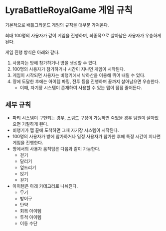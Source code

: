 # LyraBattleRoyalGame 게임 규칙

기본적으로 배틀그라운드 게임의 규칙을 대부분 가져온다.

최대 100명의 사용자가 같이 게임을 진행하며, 최종적으로 살아남은 사용자가 우승하게 된다.

게임 진행 방식은 아래와 같다.  
1. 사용자는 방에 참가하거나 방을 생성할 수 있다.
2. 100명의 사용자가 참가하거나 시간이 지나면 게임이 시작된다.
3. 게임이 시작되면 사용자는 비행기에서 낙하산을 이용해 뛰어 내릴 수 있다.
4. 땅에 도달한 후에는 아이템 파밍, 전투 등을 진행하며 끝까지 살아남으면 우승한다.
    - 이때, 자기장 시스템이 존재하여 사용할 수 있는 맵이 점점 줄어든다.

## 세부 규칙

- 파티 시스템이 구현되는 경우, 스쿼드 구성이 가능하면 죽었을 경우 팀원이 살아있으면 기절하게 된다.
- 비행기가 맵 끝에 도착하면 그때 자기장 시스템이 시작된다.
- 100명의 사용자가 방에 참가하거나 일정 사용자가 참가한 후에 특정 시간이 지나면 게임을 진행한다.
- 땅에서의 사용자 움직임은 다음과 같이 가능한다.
    -  걷기
    -  달리기
    -  엎드리기
    -  앉기
    -  걷기
- 아이템은 아래 카테고리로 나눠진다.
    - 무기
    - 방어구
    - 탄약
    - 회복 아이템
    - 투척 아이템
    - 이동 수단


